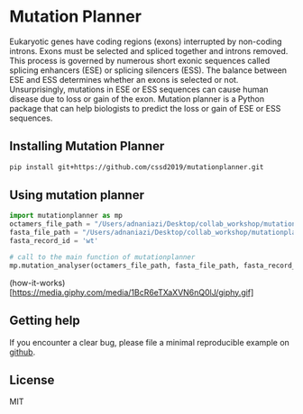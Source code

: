 # Mutation Planner
Eukaryotic genes have coding regions (exons) interrupted by non-coding introns. Exons must be selected and spliced together and introns removed. This process is governed by numerous short exonic sequences called splicing enhancers (ESE) or splicing silencers (ESS). The balance between ESE and ESS determines whether an exons is selected or not. Unsurprisingly, mutations in ESE or ESS sequences can cause human disease due to loss or gain of the exon. Mutation planner is a Python package that can help biologists to predict the loss or gain of ESE or ESS sequences.

## Installing Mutation Planner
``` bash
pip install git+https://github.com/cssd2019/mutationplanner.git
```

## Using mutation planner
``` python
import mutationplanner as mp
octamers_file_path = "/Users/adnaniazi/Desktop/collab_workshop/mutationplanner-package/mutationplanner/data/octamers.txt"
fasta_file_path = "/Users/adnaniazi/Desktop/collab_workshop/mutationplanner-package/mutationplanner/data/test.fasta"
fasta_record_id = 'wt'

# call to the main function of mutationplanner
mp.mutation_analyser(octamers_file_path, fasta_file_path, fasta_record_id, 2)
```
(how-it-works)[https://media.giphy.com/media/1BcR6eTXaXVN6nQ0lJ/giphy.gif]

Getting help
------------

If you encounter a clear bug, please file a minimal reproducible example on [github](https://github.com/cssd2019/mutationplanner/issues). 

## License
MIT



